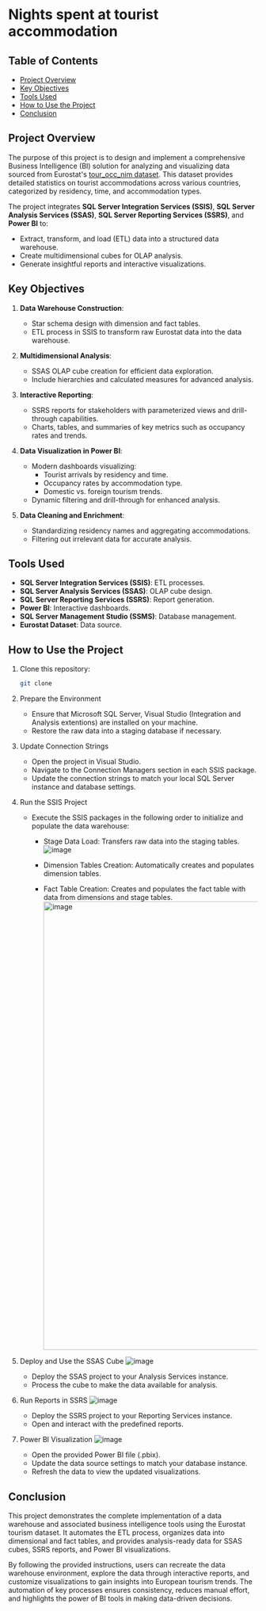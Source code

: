 # Nights spent at tourist accommodation

## Table of Contents
- [Project Overview](https://github.com/SkrytyZubr/touristDW?tab=readme-ov-file#project-overview)
- [Key Objectives](https://github.com/SkrytyZubr/touristDW?tab=readme-ov-file#key-objectives)
- [Tools Used](https://github.com/SkrytyZubr/touristDW?tab=readme-ov-file#tools-used)
- [How to Use the Project](https://github.com/SkrytyZubr/touristDW?tab=readme-ov-file#how-to-use-the-project)
- [Conclusion](https://github.com/SkrytyZubr/touristDW?tab=readme-ov-filed#conclusion)
## Project Overview
The purpose of this project is to design and implement a comprehensive Business Intelligence (BI) solution for analyzing and visualizing data sourced from Eurostat's [tour_occ_nim dataset](https://ec.europa.eu/eurostat/databrowser/view/tour_occ_nim__custom_14974055/default/bar?lang=en). This dataset provides detailed statistics on tourist accommodations across various countries, categorized by residency, time, and accommodation types.

The project integrates **SQL Server Integration Services (SSIS)**, **SQL Server Analysis Services (SSAS)**, **SQL Server Reporting Services (SSRS)**, and **Power BI** to:
- Extract, transform, and load (ETL) data into a structured data warehouse.
- Create multidimensional cubes for OLAP analysis.
- Generate insightful reports and interactive visualizations.

## Key Objectives

1. **Data Warehouse Construction**:
   - Star schema design with dimension and fact tables.
   - ETL process in SSIS to transform raw Eurostat data into the data warehouse.

2. **Multidimensional Analysis**:
   - SSAS OLAP cube creation for efficient data exploration.
   - Include hierarchies and calculated measures for advanced analysis.

3. **Interactive Reporting**:
   - SSRS reports for stakeholders with parameterized views and drill-through capabilities.
   - Charts, tables, and summaries of key metrics such as occupancy rates and trends.

4. **Data Visualization in Power BI**:
   - Modern dashboards visualizing:
     - Tourist arrivals by residency and time.
     - Occupancy rates by accommodation type.
     - Domestic vs. foreign tourism trends.
   - Dynamic filtering and drill-through for enhanced analysis.

5. **Data Cleaning and Enrichment**:
   - Standardizing residency names and aggregating accommodations.
   - Filtering out irrelevant data for accurate analysis.

## Tools Used
- **SQL Server Integration Services (SSIS)**: ETL processes.
- **SQL Server Analysis Services (SSAS)**: OLAP cube design.
- **SQL Server Reporting Services (SSRS)**: Report generation.
- **Power BI**: Interactive dashboards.
- **SQL Server Management Studio (SSMS)**: Database management.
- **Eurostat Dataset**: Data source.

## How to Use the Project

1. Clone this repository:
   ```bash
   git clone 
2. Prepare the Environment
   - Ensure that Microsoft SQL Server, Visual Studio (Integration and Analysis extentions) are installed on your machine.
   - Restore the raw data into a staging database if necessary.
3. Update Connection Strings
   - Open the project in Visual Studio.
   - Navigate to the Connection Managers section in each SSIS package.
   - Update the connection strings to match your local SQL Server instance and database settings.
4. Run the SSIS Project
   - Execute the SSIS packages in the following order to initialize and populate the data warehouse:
       - Stage Data Load: Transfers raw data into the staging tables.
         ![image](https://github.com/user-attachments/assets/27dd735b-d981-4b8b-af6c-a405cdcfce1f)

       - Dimension Tables Creation: Automatically creates and populates dimension tables.
       - Fact Table Creation: Creates and populates the fact table with data from dimensions and stage tables.
         <img width="905" alt="image" src="https://github.com/user-attachments/assets/90fa67ae-5ad8-4c09-b50b-d5970299e047" />

5. Deploy and Use the SSAS Cube
   ![image](https://github.com/user-attachments/assets/441f176e-9cda-4d13-a0d6-587e68d1bbae)

   - Deploy the SSAS project to your Analysis Services instance.
   - Process the cube to make the data available for analysis.
7. Run Reports in SSRS
   ![image](https://github.com/user-attachments/assets/97f9bdb9-e3eb-4ea2-8cac-a1b9a2332bd6)

   - Deploy the SSRS project to your Reporting Services instance.
   - Open and interact with the predefined reports.
9. Power BI Visualization
   ![image](https://github.com/user-attachments/assets/08b3bd3f-f366-4ca6-bac2-a61f5ac46965)

   - Open the provided Power BI file (.pbix).
   - Update the data source settings to match your database instance.
   - Refresh the data to view the updated visualizations.
   
## Conclusion
This project demonstrates the complete implementation of a data warehouse and associated business intelligence tools using the Eurostat tourism dataset. It automates the ETL process, organizes data into dimensional and fact tables, and provides analysis-ready data for SSAS cubes, SSRS reports, and Power BI visualizations.

By following the provided instructions, users can recreate the data warehouse environment, explore the data through interactive reports, and customize visualizations to gain insights into European tourism trends. The automation of key processes ensures consistency, reduces manual effort, and highlights the power of BI tools in making data-driven decisions.
